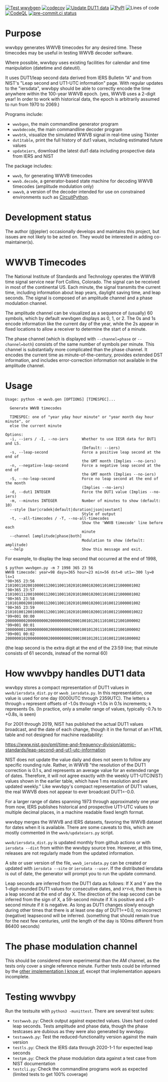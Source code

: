 <!--
SPDX-FileCopyrightText: 2021 Jeff Epler

SPDX-License-Identifier: GPL-3.0-only
-->
[![Test wwvbgen](https://github.com/jepler/wwvbpy/actions/workflows/test.yml/badge.svg)](https://github.com/jepler/wwvbpy/actions/workflows/test.yml)
[![codecov](https://codecov.io/gh/jepler/wwvbpy/branch/main/graph/badge.svg?token=Exx0c3Gp65)](https://codecov.io/gh/jepler/wwvbpy)
[![Update DUT1 data](https://github.com/jepler/wwvbpy/actions/workflows/cron.yml/badge.svg)](https://github.com/jepler/wwvbpy/actions/workflows/cron.yml)
[![PyPI](https://img.shields.io/pypi/v/wwvb)](https://pypi.org/project/wwvb)
![Lines of code](https://img.shields.io/tokei/lines/github/jepler/wwvbpy)
[![CodeQL](https://github.com/jepler/wwvbpy/actions/workflows/codeql.yml/badge.svg)](https://github.com/jepler/wwvbpy/actions/workflows/codeql.yml)
[![pre-commit.ci status](https://results.pre-commit.ci/badge/github/jepler/wwvbpy/main.svg)](https://results.pre-commit.ci/latest/github/jepler/wwvbpy/main)

# Purpose

wwvbpy generates WWVB timecodes for any desired time.  These timecodes
may be useful in testing WWVB decoder software.

Where possible, wwvbpy uses existing facilities for calendar and time
manipulation (datetime and dateutil).

It uses DUT1/leap second data derived from IERS Bulletin "A" and from NIST's
"Leap second and UT1-UTC information" page.  With regular updates to
the "iersdata", wwvbpy should be able to correctly encode the time anywhere
within the 100-year WWVB epoch.  (yes, WWVB uses a 2-digit year! In order to
work with historical data, the epoch is arbitrarily assumed to run from 1970 to
2069.)

Programs include:
 * `wwvbgen`, the main commandline generator program
 * `wwvbdecode`, the main commandline decoder program
 * `wwvbtk`, visualize the simulated WWVB signal in real-time using Tkinter
 * `dut1table`, print the full history of dut1 values, including estimated future values
 * `updateiers`, download the latest dut1 data including prospective data from IERS and NIST

The package includes:
 * `wwvb`, for generating WWVB timecodes
 * `wwvb.decode`, a generator-based state machine for decoding WWVB timecodes (amplitude modulation only)
 * `uwwvb`, a version of the decoder intended for use on constrained environments such as [CircuitPython](https://circuitpython.org).

# Development status

The author (@jepler) occasionally develops and maintains this project, but
issues are not likely to be acted on.  They would be interested in adding
co-maintainer(s).


# WWVB Timecodes

The National Institute of Standards and Technology operates the WWVB time
signal service near Fort Collins, Colorado.  The signal can be received in most
of the continental US.  Each minute, the signal transmits the current time,
including information about leap years, daylight saving time, and leap seconds.
The signal is composed of an amplitude channel and a phase modulation channel.

The amplitude channel can be visualized as a sequence of (usually) 60 symbols,
which by default wwvbgen displays as 0, 1, or 2.  The 0s and 1s encode
information like the current day of the year, while the 2s appear in fixed
locations to allow a receiver to determine the start of a minute.

The phase channel (which is displayed with `--channel=phase` or
`--channel=both`) consists of the same number of symbols per minute.  This
channel is substantially more complicated than the phase channel.  It encodes
the current time as minute-of-the-century, provides extended DST information,
and includes error-correction information not available in the amplitude
channel.

# Usage

~~~~
Usage: python -m wwvb.gen [OPTIONS] [TIMESPEC]...

  Generate WWVB timecodes

  TIMESPEC: one of "year yday hour minute" or "year month day hour minute", or
  else the current minute

Options:
  -i, --iers / -I, --no-iers      Whether to use IESR data for DUT1 and LS.
                                  (Default: --iers)
  -s, --leap-second               Force a positive leap second at the end of
                                  the GMT month (Implies --no-iers)
  -n, --negative-leap-second      Force a negative leap second at the end of
                                  the GMT month (Implies --no-iers)
  -S, --no-leap-second            Force no leap second at the end of the month
                                  (Implies --no-iers)
  -d, --dut1 INTEGER              Force the DUT1 value (Implies --no-iers)
  -m, --minutes INTEGER           Number of minutes to show (default: 10)
  --style [bar|cradek|default|duration|json|sextant]
                                  Style of output
  -t, --all-timecodes / -T, --no-all-timecodes
                                  Show the 'WWVB timecode' line before each
                                  minute
  --channel [amplitude|phase|both]
                                  Modulation to show (default: amplitude)
  --help                          Show this message and exit.
~~~~

For example, to display the leap second that occurred at the end of 1998,
~~~~
$ python wwvbgen.py -m 7 1998 365 23 56
WWVB timecode: year=98 days=365 hour=23 min=56 dst=0 ut1=-300 ly=0 ls=1
'98+365 23:56  210100110200100001120011001102010100010200110100121000001002
'98+365 23:57  210100111200100001120011001102010100010200110100121000001002
'98+365 23:58  210101000200100001120011001102010100010200110100121000001002
'98+365 23:59  2101010012001000011200110011020101000102001101001210000010022
'99+001 00:00  200000000200000000020000000002000100101201110100121001000002
'99+001 00:01  200000001200000000020000000002000100101201110100121001000002
'99+001 00:02  200000010200000000020000000002000100101201110100121001000002
~~~~
(the leap second is the extra digit at the end of the 23:59 line; that minute
consists of 61 seconds, instead of the normal 60)


# How wwvbpy handles DUT1 data

wwvbpy stores a compact representation of DUT1 values in `wwvb/iersdata_dist.py` or `wwvb_iersdata.py`.
In this representation, one value is used for one day (0000UTC through 2359UTC).
The letters `a` through `u` represent offsets of -1.0s through +1.0s
in 0.1s increments; `k` represents 0s.  (In practice, only a smaller range
of values, typically -0.7s to +0.8s, is seen)

For 2001 through 2019, NIST has published the actual DUT1 values broadcast,
and the date of each change, though it in the format of an HTML
table and not designed for machine readability:

https://www.nist.gov/pml/time-and-frequency-division/atomic-standards/leap-second-and-ut1-utc-information

NIST does not update the value daily and does not seem to follow any
specific rounding rule.  Rather, in WWVB "the resolution of the DUT1
correction is 0.1 s, and represents an average value for an extended
range of dates. Therefore, it will not agree exactly with the weekly
UT1-UTC(NIST) values shown in the earlier table, which have 1 ms
resolution and are updated weekly."  Like wwvbpy's compact
representation of DUT1 values, the real WWVB does not appear to ever
broadcast DUT1=-0.0.

For a larger range of dates spanning 1973 through approximately one year from
now, IERS publishes historical and prospective UT1-UTC values to multiple
decimal places, in a machine readable fixed length format.

wwvbpy merges the WWVB and IERS datasets, favoring the WWVB dataset for dates when it is available. There are some caveats to this, which are mostly commented in the `wwvb/updateiers.py` script.

`wwvb/iersdata_dist.py` is updated monthly from github actions or with `iersdata --dist` from within the wwvbpy source tree. However, at this time, releases are not regularly made from the updated information.

A site or user version of the file, `wwvb_iersdata.py` can be created or updated with `iersdata --site` or `iersdata --user`.  If the distributed iersdata is out of date, the generator will prompt you to run the update command.

Leap seconds are inferred from the DUT1 data as follows: If X and Y are the
1-digit-rounded DUT1 values for consecutive dates, and `X*Y<0`, then there is a
leap second at the end of day X.  The direction of the leap second can be
inferred from the sign of X, a 59-second minute if X is positive and a
61-second minute if it is negative.  As long
as DUT1 changes slowly enough during other times that there is at least one day
of DUT1=+0.0, no incorrect (negative) leapsecond will be inferred. (something
that should remain true for the next few centuries, until the length of the day
is 100ms different from 86400 seconds)


# The phase modulation channel

This should be considered more experimental than the AM channel, as the
tests only cover a single reference minute.  Further tests could be informed
by the [other implementation I know of](http://www.leapsecond.com/tools/wwvb_pm.c), except that implementation appears incomplete.


# Testing wwvbpy

Run the testsuite with `python3 -munittest`.  There are several test suites:
 * `testwwvb.py`: Check output against expected values.  Uses hard coded leap seconds.  Tests amplitude and phase data, though the phase testcases are dubious as they were also generated by wwvbpy.
 * `testuwwvb.py`: Test the reduced-functionality version against the main version
 * `testls.py`: Check the IERS data through 2020-1-1 for expected leap seconds
 * `testpm.py`: Check the phase modulation data against a test case from NIST documentation
 * `testcli.py`: Check the commandline programs work as expected (limited tests to get 100% coverage)
